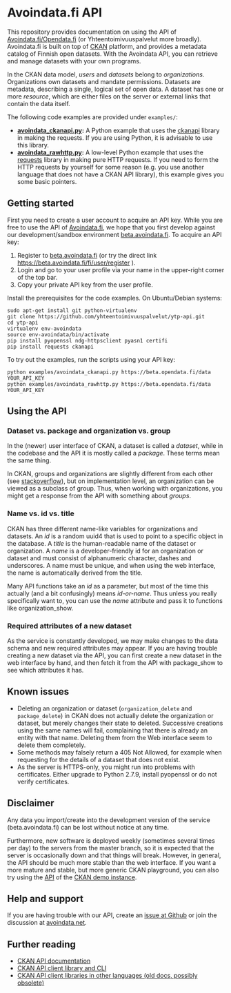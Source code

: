 
# Avoindata.fi API

This repository provides documentation on using the API of [Avoindata.fi/Opendata.fi][avoindata] (or Yhteentoimivuuspalvelut more broadly). Avoindata.fi is built on top of [CKAN](http://ckan.org/) platform, and provides a metadata catalog of Finnish open datasets. With the Avoindata API, you can retrieve and manage datasets with your own programs.

In the CKAN data model, *users* and *datasets* belong to *organizations*. Organizations own datasets and mandate permissions. Datasets are metadata, describing a single, logical set of open data. A dataset has one or more *resource*, which are either files on the server or external links that contain the data itself.

The following code examples are provided under `examples/`:

* **[avoindata_ckanapi.py](examples/avoindata_ckanapi.py):** A Python example that uses the [ckanapi][ckanapilib] library in making the requests. If you are using Python, it is advisable to use this library.
* **[avoindata_rawhttp.py](examples/avoindata_rawhttp.py):** A low-level Python example that uses the [requests][requests] library in making pure HTTP requests. If you need to form the HTTP requests by yourself for some reason (e.g. you use another language that does not have a CKAN API library), this example gives you some basic pointers.

## Getting started

First you need to create a user account to acquire an API key. While you are free to use the API of [Avoindata.fi][avoindata], we hope that you first develop against our development/sandbox environment [beta.avoindata.fi][avoindatabeta]. To acquire an API key:

1. Register to [beta.avoindata.fi][avoindatabeta] (or try the direct link https://beta.avoindata.fi/fi/user/register ).
2. Login and go to your user profile via your name in the upper-right corner of the top bar.
3. Copy your private API key from the user profile.

Install the prerequisites for the code examples. On Ubuntu/Debian systems:

    sudo apt-get install git python-virtualenv
    git clone https://github.com/yhteentoimivuuspalvelut/ytp-api.git
    cd ytp-api
    virtualenv env-avoindata
    source env-avoindata/bin/activate
    pip install pyopenssl ndg-httpsclient pyasn1 certifi
    pip install requests ckanapi

To try out the examples, run the scripts using your API key:

    python examples/avoindata_ckanapi.py https://beta.opendata.fi/data YOUR_API_KEY
    python examples/avoindata_rawhttp.py https://beta.opendata.fi/data YOUR_API_KEY

## Using the API

### Dataset vs. package and organization vs. group

In the (newer) user interface of CKAN, a dataset is called a *dataset*, while in the codebase and the API it is mostly called a *package*. These terms mean the same thing.

In CKAN, groups and organizations are slightly different from each other (see [stackoverflow](http://stackoverflow.com/questions/20963965/whats-the-difference-between-organizations-groups-in-ckan)), but on implementation level, an organization can be viewed as a subclass of group. Thus, when working with organizations, you might get a response from the API with something about *groups*.

### Name vs. id vs. title

CKAN has three different name-like variables for organizations and datasets. An *id* is a random uuid4 that is used to point to a specific object in the database. A *title* is the human-readable name of the dataset or organization. A *name* is a developer-friendly id for an organization or dataset and must consist of alphanumeric character, dashes and underscores. A name must be unique, and when using the web interface, the name is automatically derived from the title.

Many API functions take an *id* as a parameter, but most of the time this actually (and a bit confusingly) means *id-or-name*. Thus unless you really specifically want to, you can use the *name* attribute and pass it to functions like organization_show.

### Required attributes of a new dataset

As the service is constantly developed, we may make changes to the data schema and new required attributes may appear. If you are having trouble creating a new dataset via the API, you can first create a new dataset in the web interface by hand, and then fetch it from the API with package_show to see which attributes it has.

## Known issues

* Deleting an organization or dataset (`organization_delete` and `package_delete`) in CKAN does not actually delete the organization or dataset, but merely changes their state to deleted. Successive creations using the same names will fail, complaining that there is already an entity with that name. Deleting them from the Web interface seem to delete them completely.
* Some methods may falsely return a 405 Not Allowed, for example when requesting for the details of a dataset that does not exist.
* As the server is HTTPS-only, you might run into problems with certificates. Either upgrade to Python 2.7.9, install pyopenssl or do not verify certificates.

## Disclaimer

Any data you import/create into the development version of the service (beta.avoindata.fi) can be lost without notice at any time.

Furthermore, new software is deployed weekly (sometimes several times per day) to the servers from the master branch, so it is expected that the server is occasionally down and that things will break. However, in general, the API should be much more stable than the web interface. If you want a more mature and stable, but more generic CKAN playground, you can also try using the [API](http://demo.ckan.org/api) of the [CKAN demo instance](http://demo.ckan.org).

## Help and support

If you are having trouble with our API, create an [issue at Github](https://github.com/yhteentoimivuuspalvelut/ytp/issues) or join the discussion at [avoindata.net](http://avoindata.net/questions/suomen-avoimen-datan-portaalin-rakentaminen).

## Further reading

* [CKAN API documentation][ckanapidocs]
* [CKAN API client library and CLI][ckanapilib]
* [CKAN API client libraries in other languages (old docs, possibly obsolete)][otherclients]

[avoindata]: https://avoindata.fi
[avoindatabeta]: https://beta.avoindata.fi
[ckanapidocs]: http://docs.ckan.org/en/latest/api/index.html
[ckanapilib]: https://github.com/ckan/ckanapi
[requests]: http://requests.readthedocs.org/en/latest/
[otherclients]: http://docs.ckan.org/en/ckan-1.7.1/api.html#clients
